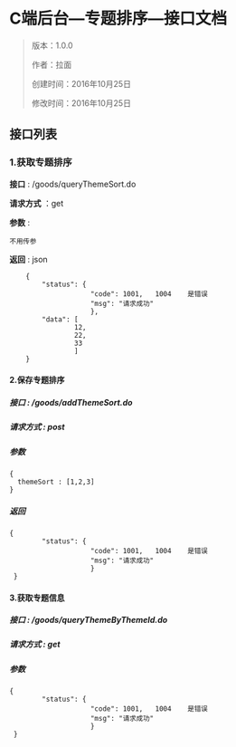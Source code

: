 # C端后台—专题排序—接口文档

> 版本：1.0.0
>
> 作者：拉面
>
> 创建时间：2016年10月25日
>
> 修改时间：2016年10月25日

## 接口列表

### 1.获取专题排序

**接口** :     /goods/queryThemeSort.do

**请求方式**  ：get

**参数** : 

``` 
不用传参
```

**返回** :
json

``` 
	{
        "status": {
                    "code": 1001,   1004    是错误
                    "msg": "请求成功"
                    },
        "data": [
                12,
                22,                      
                33
                ]
    }	
```

#### 2.保存专题排序

##### 接口  :  /goods/addThemeSort.do

##### 请求方式  :  post

##### 参数 

```
{
  themeSort : [1,2,3]
}
```

##### 返回

```
{
        "status": {
                    "code": 1001,   1004    是错误
                    "msg": "请求成功"
                    }
 }	
```

#### 3.获取专题信息

##### 接口  :  /goods/queryThemeByThemeId.do

##### 请求方式  :  get

##### 参数

```
{
        "status": {
                    "code": 1001,   1004    是错误
                    "msg": "请求成功"
                    }
 }	
```

